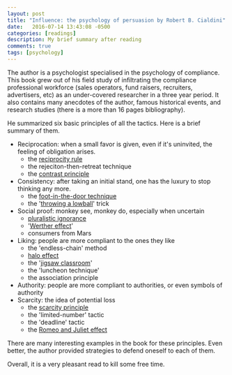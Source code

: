 ```yaml
---
layout: post
title: "Influence: the psychology of persuasion by Robert B. Cialdini"
date:   2016-07-14 13:43:08 -0500
categories: [readings]
description: My brief summary after reading
comments: true
tags: [psychology]
---
```


The author is a psychologist specialised in the 
psychology of compliance. This book grew out of his field study
of infiltrating the compliance professional workforce (sales operators,
fund raisers, recruiters, advertisers, etc) 
as an under-covered researcher in a three year period.
It also contains many anecdotes of the author, famous historical 
events, and research studies (there is a more than 16 pages bibliography). 

He summarized six basic principles of all the tactics. 
Here is a brief summary of them.

* Reciprocation: when a small favor is given, even if it's uninvited, the feeling of obligation arises.
    * the [reciprocity rule](https://en.wikipedia.org/wiki/Reciprocity_(social_psychology))
    * the rejeciton-then-retreat technique
    * the [contrast principle](https://en.wikipedia.org/wiki/Contrast_effect)
* Consistency: after taking an initial stand, one has the luxury to stop thinking any more.
    * the [foot-in-the-door technique](https://en.wikipedia.org/wiki/Foot-in-the-door_technique)
    * the '[throwing a lowball](https://en.wikipedia.org/wiki/Low-ball)' trick
* Social proof: monkey see, monkey do, especially when uncertain
    * [pluralistic ignorance](https://en.wikipedia.org/wiki/Pluralistic_ignorance)
    * '[Werther effect](https://en.wikipedia.org/wiki/Copycat_suicide)'
    * consumers from Mars
* Liking: people are more compliant to the ones they like
    * the 'endless-chain' method
    * [halo effect](https://en.wikipedia.org/wiki/Halo_effect)
    * the '[jigsaw classroom](https://en.wikipedia.org/wiki/Jigsaw_(teaching_technique))'
    * the 'luncheon technique'
    * the association principle
* Authority: people are more compliant to authorities, or even symbols of authority
* Scarcity: the idea of potential loss
    * the [scarcity principle](https://en.wikipedia.org/wiki/Scarcity_(social_psychology))
    * the 'limited-number' tactic
    * the 'deadline' tactic
    * the [Romeo and Juliet effect](https://en.wikipedia.org/wiki/Romeo_and_Juliet_effect)

There are many interesting examples in the book for these principles. 
Even better, the author provided strategies to defend oneself to 
each of them.

Overall, it is a very pleasant read to kill some free time.
